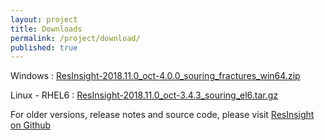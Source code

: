```yaml
---
layout: project
title: Downloads
permalink: /project/download/
published: true
---
```


Windows : [ResInsight-2018.11.0_oct-4.0.0_souring_fractures_win64.zip](https://github.com/OPM/ResInsight/releases/download/v2018.11/ResInsight-2018.11.0_oct-4.0.0_souring_win64.zip)

Linux - RHEL6 : [ResInsight-2018.11.0_oct-3.4.3_souring_el6.tar.gz](https://github.com/OPM/ResInsight/releases/download/v2018.11/ResInsight-2018.11.0_oct-3.4.3_souring_el6.tar.gz) 

For older versions, release notes and source code, please visit [ResInsight on Github](https://github.com/OPM/ResInsight/releases/)
